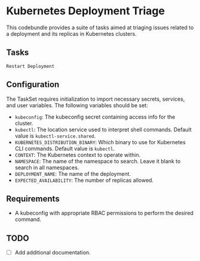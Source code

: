 # Kubernetes Deployment Triage

This codebundle provides a suite of tasks aimed at triaging issues related to a deployment and its replicas in Kubernetes clusters.

## Tasks
`Restart Deployment`

## Configuration
The TaskSet requires initialization to import necessary secrets, services, and user variables. The following variables should be set:

- `kubeconfig`: The kubeconfig secret containing access info for the cluster.
- `kubectl`: The location service used to interpret shell commands. Default value is `kubectl-service.shared`.
- `KUBERNETES_DISTRIBUTION_BINARY`: Which binary to use for Kubernetes CLI commands. Default value is `kubectl`.
- `CONTEXT`: The Kubernetes context to operate within.
- `NAMESPACE`: The name of the namespace to search. Leave it blank to search in all namespaces.
- `DEPLOYMENT_NAME`: The name of the deployment.
- `EXPECTED_AVAILABILITY`: The number of replicas allowed.

## Requirements
- A kubeconfig with appropriate RBAC permissions to perform the desired command.

## TODO
- [ ] Add additional documentation.

